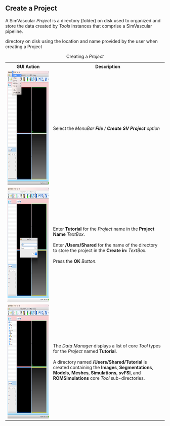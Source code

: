<h2 id="tutorial_create_project"> Create a Project </h2>

A SimVascular <i>Project</i> is a directory (folder) on disk used to organized and store the data created by <i>Tools</i> 
instances that comprise a SimVascular pipeline.

directory on disk using the location and name provided by the user when creating a Project

<table class="table table-bordered" style="width:100%">
  <caption> Creating a <i>Project</i> </caption>
  <tr>
    <th> GUI Action </th>
    <th> Description </th>
  </tr>

  <tr>
    <td><img src="documentation/quickguide/tutorial/images/create-proj-1.png" width="512" height="360"> </td>
    <td> Select the <i>MenuBar<i> <b>File</b> / <b>Create SV Project</b> option </td> 
  </tr>

  <tr>
    <td><img src="documentation/quickguide/tutorial/images/create-proj-2.png" width="512" height="360"> </td>
    <td> Enter <b>Tutorial</b> for the <i>Project</i> name in the <b>Project Name</b> <i>TextBox</i>. <br><br>
         Enter <b>/Users/Shared</b> for the name of the directory to store the project in the <b>Create in:</b> <i>TextBox</i>. <br><br>
         Press the <b>OK</b> <i>Button</i>.
    </td>
  </tr>

  <tr>
    <td><img src="documentation/quickguide/tutorial/images/create-proj-3.png" width="512" height="360"> </td>
    <td> The <i>Data Manager</i> displays a list of core <i>Tool</i> types for the <i>Project</i> named <b>Tutorial</b>. <br><br>
         A directory named <b>/Users/Shared/Tutorial</b> is created containing the <b>Images</b>, <b>Segmentations</b>, <b>Models</b>, 
         <b>Meshes</b>, <b>Simulations</b>, <b>svFSI</b>, and <b>ROMSimulations</b> core <i>Tool</i> sub-directories. 
    </td>
  </tr>
</table>



